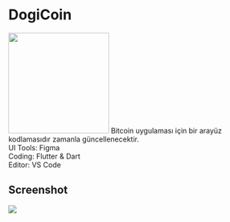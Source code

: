 # DogiCoin
<img width="200px" src="https://c.tenor.com/rcbXGO6ys3wAAAAC/bitcoin-crypto.gif" />
Bitcoin uygulaması için bir arayüz kodlamasıdır zamanla güncellenecektir.
<br>
UI Tools: Figma
<br>
Coding: Flutter & Dart
<br>
Editor: VS Code

## Screenshot
![](https://imgyukle.com/f/2022/02/05/o9JITo.png)
<br>


